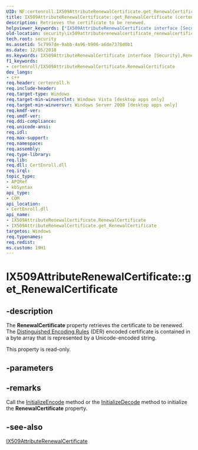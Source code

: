```yaml
---
UID: NF:certenroll.IX509AttributeRenewalCertificate.get_RenewalCertificate
title: IX509AttributeRenewalCertificate::get_RenewalCertificate (certenroll.h)
description: Retrieves the certificate to be renewed.
helpviewer_keywords: ["IX509AttributeRenewalCertificate interface [Security]","RenewalCertificate property","IX509AttributeRenewalCertificate.RenewalCertificate","IX509AttributeRenewalCertificate.get_RenewalCertificate","IX509AttributeRenewalCertificate::RenewalCertificate","IX509AttributeRenewalCertificate::get_RenewalCertificate","RenewalCertificate property [Security]","RenewalCertificate property [Security]","IX509AttributeRenewalCertificate interface","certenroll/IX509AttributeRenewalCertificate::RenewalCertificate","certenroll/IX509AttributeRenewalCertificate::get_RenewalCertificate","get_RenewalCertificate","security.ix509attributerenewalcertificate_renewalcertificate_property"]
old-location: security\ix509attributerenewalcertificate_renewalcertificate_property.htm
tech.root: security
ms.assetid: 5c7997de-9abb-4a96-b906-a6de7378d0b1
ms.date: 12/05/2018
ms.keywords: IX509AttributeRenewalCertificate interface [Security],RenewalCertificate property, IX509AttributeRenewalCertificate.RenewalCertificate, IX509AttributeRenewalCertificate.get_RenewalCertificate, IX509AttributeRenewalCertificate::RenewalCertificate, IX509AttributeRenewalCertificate::get_RenewalCertificate, RenewalCertificate property [Security], RenewalCertificate property [Security],IX509AttributeRenewalCertificate interface, certenroll/IX509AttributeRenewalCertificate::RenewalCertificate, certenroll/IX509AttributeRenewalCertificate::get_RenewalCertificate, get_RenewalCertificate, security.ix509attributerenewalcertificate_renewalcertificate_property
f1_keywords:
- certenroll/IX509AttributeRenewalCertificate.RenewalCertificate
dev_langs:
- c++
req.header: certenroll.h
req.include-header: 
req.target-type: Windows
req.target-min-winverclnt: Windows Vista [desktop apps only]
req.target-min-winversvr: Windows Server 2008 [desktop apps only]
req.kmdf-ver: 
req.umdf-ver: 
req.ddi-compliance: 
req.unicode-ansi: 
req.idl: 
req.max-support: 
req.namespace: 
req.assembly: 
req.type-library: 
req.lib: 
req.dll: CertEnroll.dll
req.irql: 
topic_type:
- APIRef
- kbSyntax
api_type:
- COM
api_location:
- CertEnroll.dll
api_name:
- IX509AttributeRenewalCertificate.RenewalCertificate
- IX509AttributeRenewalCertificate.get_RenewalCertificate
targetos: Windows
req.typenames: 
req.redist: 
ms.custom: 19H1
---
```


# IX509AttributeRenewalCertificate::get_RenewalCertificate


## -description


The <b>RenewalCertificate</b> property retrieves the certificate to be renewed. The <a href="https://docs.microsoft.com/windows/desktop/SecGloss/d-gly">Distinguished Encoding Rules</a> (DER) encoded certificate is contained in a byte array that is represented by a Unicode-encoded string.

This property is read-only.


## -parameters


## -remarks



Call the <a href="https://docs.microsoft.com/windows/desktop/api/certenroll/nf-certenroll-ix509attributerenewalcertificate-initializeencode">InitializeEncode</a> method or the  <a href="https://docs.microsoft.com/windows/desktop/api/certenroll/nf-certenroll-ix509attributerenewalcertificate-initializedecode">InitializeDecode</a> method to initialize the <b>RenewalCertificate</b> property.




## -see-also




<a href="https://docs.microsoft.com/windows/desktop/api/certenroll/nn-certenroll-ix509attributerenewalcertificate">IX509AttributeRenewalCertificate</a>
 

 

